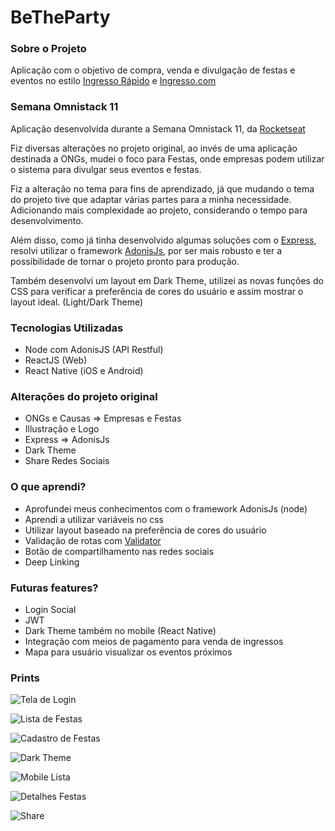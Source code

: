 # BeTheParty

### Sobre o Projeto

Aplicação com o objetivo de compra, venda e divulgação de festas e eventos no estilo [Ingresso Rápido](https://www.ingressorapido.com.br/home) e [Ingresso.com](https://www.ingresso.com)

### Semana Omnistack 11

Aplicação desenvolvida durante a Semana Omnistack 11, da [Rocketseat](https://github.com/Rocketseat)

Fiz diversas alterações no projeto original, ao invés de uma aplicação destinada a ONGs, 
mudei o foco para Festas, onde empresas podem utilizar o sistema para divulgar seus eventos e festas. 

Fiz a alteração no tema para fins de aprendizado, já que mudando o tema do projeto tive que adaptar várias partes para a minha necessidade.
Adicionando mais complexidade ao projeto, considerando o tempo para desenvolvimento.

Além disso, como já tinha desenvolvido algumas soluções com o [Express](https://expressjs.com/pt-br/), 
resolvi utilizar o framework [AdonisJs](https://adonisjs.com), por ser mais robusto e ter a possibilidade de tornar o projeto pronto para produção.

Também desenvolvi um layout em Dark Theme, utilizei as novas funções do CSS para verificar a preferência de cores do usuário e assim mostrar o layout ideal. (Light/Dark Theme)

### Tecnologias Utilizadas
- Node com AdonisJS (API Restful)
- ReactJS (Web)
- React Native (iOS e Android)

### Alterações do projeto original
- ONGs e Causas => Empresas e Festas
- Illustração e Logo
- Express => AdonisJs
- Dark Theme
- Share Redes Sociais

### O que aprendi?
- Aprofundei meus conhecimentos com o framework AdonisJs (node)
- Aprendi a utilizar variáveis no css
- Utilizar layout baseado na preferência de cores do usuário
- Validação de rotas com [Validator](https://adonisjs.com/docs/4.1/validator)
- Botão de compartilhamento nas redes sociais
- Deep Linking

### Futuras features?
- Login Social
- JWT
- Dark Theme também no mobile (React Native)
- Integração com meios de pagamento para venda de ingressos
- Mapa para usuário visualizar os eventos próximos

### Prints
![Tela de Login](https://raw.githubusercontent.com/ogabrielaraujo/betheparty/master/preview/web1.png)

![Lista de Festas](https://raw.githubusercontent.com/ogabrielaraujo/betheparty/master/preview/web2.png)

![Cadastro de Festas](https://raw.githubusercontent.com/ogabrielaraujo/betheparty/master/preview/web3.png)

![Dark Theme](https://raw.githubusercontent.com/ogabrielaraujo/betheparty/master/preview/web4-dark.png)

![Mobile Lista](https://raw.githubusercontent.com/ogabrielaraujo/betheparty/master/preview/mobile1.png)

![Detalhes Festas](https://raw.githubusercontent.com/ogabrielaraujo/betheparty/master/preview/mobile2.png)

![Share](https://raw.githubusercontent.com/ogabrielaraujo/betheparty/master/preview/mobile3.png)
